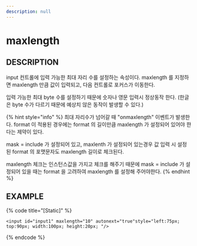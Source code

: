 ```yaml
---
description: null
---
```


# maxlength

## DESCRIPTION

input 컨트롤에 입력 가능한 최대 자리 수를 설정하는 속성이다. maxlength 를 지정하면 maxlength 만큼 값이 입력되고, 다음 컨트롤로 포커스가 이동한다.

입력 가능한 최대 byte 수를 설정하기 때문에 숫자나 영문 입력시 정상동작 한다. \(한글은 byte 수가 다르기 때문에 예상치 않은 동작이 발생할 수 있다.\)

{% hint style="info" %}
최대 자리수가 넘어갈 때 "onmaxlength" 이벤트가 발생한다. format 이 적용된 경우에는 format 의 길이만큼 maxlength 가 설정되어 있어야 한다는 제약이 있다.

mask = include 가 설정되어 있고, maxlenth 가 설정되어 있는경우 값 입력 시 설정된 format 의 포맷문자도 maxlength 길이로 체크된다.

maxlength 체크는 인스턴스값을 가지고 체크를 해주기 때문에 mask = include 가 설정되어 있을 때는 format 을 고려하여 maxlength 를 설정해 주어야한다.
{% endhint %}

## EXAMPLE

{% code title="\[Static\]" %}
```markup
<input id="input1" maxlength="10" autonext="true"style="left:75px; top:90px; width:100px; height:20px; "/>
```
{% endcode %}

